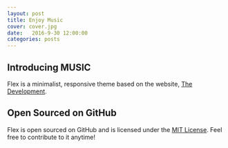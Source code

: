 ```yaml
---
layout: post
title: Enjoy Music
cover: cover.jpg
date:   2016-9-30 12:00:00
categories: posts
---
```


## Introducing MUSIC

Flex is a minimalist, responsive theme based on the website, [The Development](http://thedevelopment.co).

## Open Sourced on GitHub

Flex is open sourced on GitHub and is licensed under the [MIT License](http://opensource.org/licenses/MIT). Feel free to contribute to it anytime!
